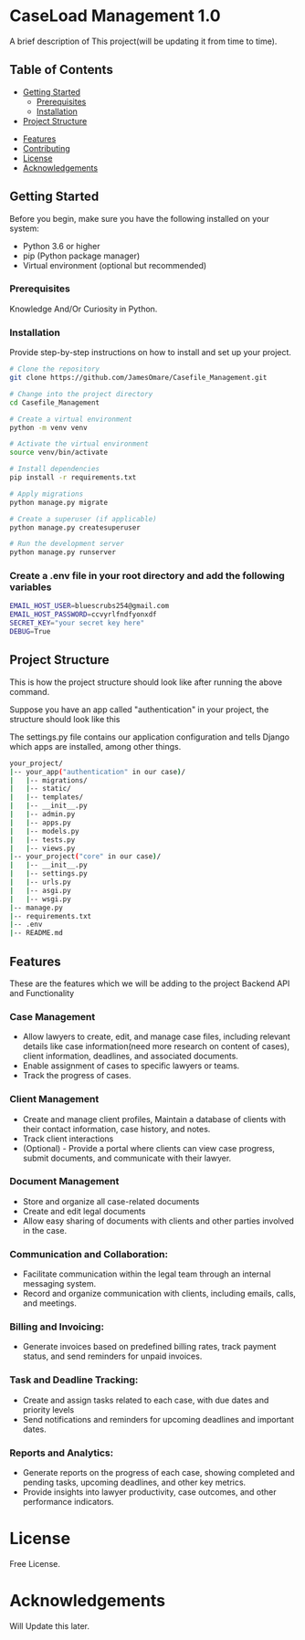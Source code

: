 # CaseLoad Management 1.0

A brief description of This project(will be updating it from time to time).

## Table of Contents

- [Getting Started](#getting-started)
  - [Prerequisites](#prerequisites)
  - [Installation](#installation)
- [Project Structure](#project-structure)
<!-- - [Usage](#usage) -->
- [Features](#features)
- [Contributing](#contributing)
- [License](#license)
- [Acknowledgements](#acknowledgements)

## Getting Started
Before you begin, make sure you have the following installed on your system:

- Python 3.6 or higher
- pip (Python package manager)
- Virtual environment (optional but recommended) 

### Prerequisites

Knowledge And/Or Curiosity in Python.

### Installation

Provide step-by-step instructions on how to install and set up your project.

```bash
# Clone the repository
git clone https://github.com/JamesOmare/Casefile_Management.git

# Change into the project directory
cd Casefile_Management

# Create a virtual environment
python -m venv venv

# Activate the virtual environment
source venv/bin/activate

# Install dependencies
pip install -r requirements.txt

# Apply migrations
python manage.py migrate

# Create a superuser (if applicable)
python manage.py createsuperuser

# Run the development server
python manage.py runserver

```

### Create a .env file in your root directory and add the following variables
  
  ```bash
EMAIL_HOST_USER=bluescrubs254@gmail.com
EMAIL_HOST_PASSWORD=ccvyrlfndfyonxdf
SECRET_KEY="your secret key here" 
DEBUG=True
  ```



## Project Structure

This is how the project structure should look like after running the above command.

Suppose you have an app called "authentication" in your project, the structure should look like this

The settings.py file contains our application configuration and tells Django which apps are installed, among other things.



```bash
your_project/
|-- your_app("authentication" in our case)/
|   |-- migrations/
|   |-- static/
|   |-- templates/
|   |-- __init__.py
|   |-- admin.py
|   |-- apps.py
|   |-- models.py
|   |-- tests.py
|   |-- views.py
|-- your_project("core" in our case)/
|   |-- __init__.py
|   |-- settings.py
|   |-- urls.py
|   |-- asgi.py
|   |-- wsgi.py
|-- manage.py
|-- requirements.txt
|-- .env
|-- README.md

```
<!-- ## Usage

Will Update this later. -->

## Features

These are the features which we will be adding to the project Backend API and Functionality

### Case Management
- Allow lawyers to create, edit, and manage case files, including relevant details like case information(need more research on content of cases), client information, deadlines, and associated documents.
- Enable assignment of cases to specific lawyers or teams.
- Track the progress of cases.

### Client Management
- Create and manage client profiles, Maintain a database of clients with their contact information, case history, and notes.
- Track client interactions
- (Optional) - Provide a portal where clients can view case progress, submit documents, and communicate with their lawyer.

### Document Management
- Store and organize all case-related documents
- Create and edit legal documents
- Allow easy sharing of documents with clients and other parties involved in the case.

### Communication and Collaboration:
- Facilitate communication within the legal team through an internal messaging
system.
- Record and organize communication with clients, including emails, calls, and
meetings.

### Billing and Invoicing:
- Generate invoices based on predefined billing rates, track payment status, and
send reminders for unpaid invoices.

### Task and Deadline Tracking:
- Create and assign tasks related to each case, with due dates and priority levels
- Send notifications and reminders for upcoming deadlines and important dates.

### Reports and Analytics:
- Generate reports on the progress of each case, showing completed and pending
tasks, upcoming deadlines, and other key metrics.
- Provide insights into lawyer productivity, case outcomes, and other performance
indicators.


# License

Free License.

# Acknowledgements

Will Update this later.